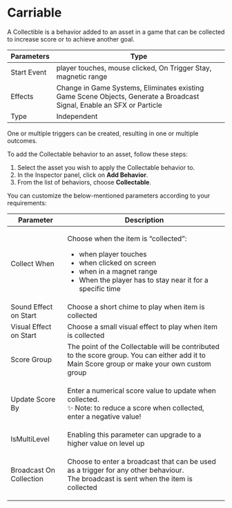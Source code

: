 # Carriable

A Collectible is a behavior added to an asset in a game that can be collected to increase score or to achieve another goal.

| Parameters  | Type                                                                                                                   |
| ----------- | ---------------------------------------------------------------------------------------------------------------------- |
| Start Event | player touches, mouse clicked, On Trigger Stay, magnetic range                                                         |
| Effects     | Change in Game Systems, Eliminates existing Game Scene Objects, Generate a Broadcast Signal, Enable an SFX or Particle |
| Type        | Independent                                                                                                            |

One or multiple triggers can be created, resulting in one or multiple outcomes.

To add the Collectable behavior to an asset, follow these steps:

1. Select the asset you wish to apply the Collectable behavior to.
2. In the Inspector panel, click on **Add Behavior**.
3. From the list of behaviors, choose **Collectable**.

You can customize the below-mentioned parameters according to your requirements:

| Parameter               | Description                                                                                                                                                                                                           |
| ----------------------- | --------------------------------------------------------------------------------------------------------------------------------------------------------------------------------------------------------------------- |
| Collect When            | <p></p><p>Choose when the item is “collected”:</p><ul><li>when player touches</li><li>when clicked on screen</li><li>when in a magnet range</li><li>When the player has to stay near it for a specific time</li></ul> |
| Sound Effect on Start   | Choose a short chime to play when item is collected                                                                                                                                                                   |
| Visual Effect on Start  | Choose a small visual effect to play when item is collected                                                                                                                                                           |
| Score Group             | The point of the Collectable will be contributed to the score group. You can either add it to Main Score group or make your own custom group                                                                          |
| Update Score By         | <p>Enter a numerical score value to update when collected.<br>✨ Note: to reduce a score when collected, enter a negative value!</p>                                                                                   |
| IsMultiLevel            | Enabling this parameter can upgrade to a higher value on level up                                                                                                                                                     |
| Broadcast On Collection | <p>Choose to enter a broadcast that can be used as a trigger for any other behaviour.<br>The broadcast is sent when the item is collected</p>                                                                         |

